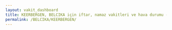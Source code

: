 ```yaml
---
layout: vakit_dashboard
title: KEERBERGEN, BELCIKA için iftar, namaz vakitleri ve hava durumu - ilçe/eyalet seç
permalink: /BELCIKA/KEERBERGEN/
---
```


<script type="text/javascript">
  var GLOBAL_COUNTRY = 'BELCIKA';
  var GLOBAL_CITY = 'KEERBERGEN';
  var GLOBAL_STATE = '';
  var lat = 72;
  var lon = 21;
</script>
